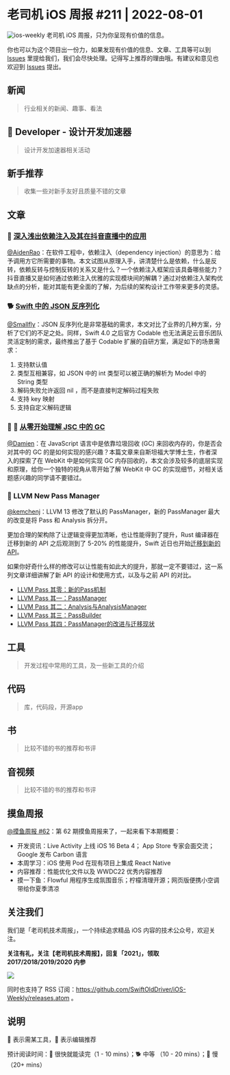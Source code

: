 # 老司机 iOS 周报 #211 | 2022-08-01

![ios-weekly](https://github.com/SwiftOldDriver/iOS-Weekly/blob/master/assets/ios-weekly.png?raw=true)
老司机 iOS 周报，只为你呈现有价值的信息。

你也可以为这个项目出一份力，如果发现有价值的信息、文章、工具等可以到 [Issues](https://github.com/SwiftOldDriver/iOS-Weekly/issues) 里提给我们，我们会尽快处理。记得写上推荐的理由哦。有建议和意见也欢迎到 [Issues](https://github.com/SwiftOldDriver/iOS-Weekly/issues) 提出。

## 新闻

> 行业相关的新闻、趣事、看法

##  Developer - 设计开发加速器

> 设计开发加速器相关活动

## 新手推荐

> 收集一些对新手友好且质量不错的文章

## 文章
### 🐢 [深入浅出依赖注入及其在抖音直播中的应用](https://mp.weixin.qq.com/s/Zp-OqCVVr9CbDv1Y1zWN-w)

[@AidenRao](https://weibo.com/AidenRao)：在软件工程中，依赖注入（dependency injection）的意思为：给予调用方它所需要的事物。本文试图从原理入手，讲清楚什么是依赖，什么是反转，依赖反转与控制反转的关系又是什么？一个依赖注入框架应该具备哪些能力？抖音直播又是如何通过依赖注入优雅的实现模块间的解耦？通过对依赖注入架构优缺点的分析，能对其能有更全面的了解，为后续的架构设计工作带来更多的灵感。

### 🐕 [Swift 中的 JSON 反序列化](https://mp.weixin.qq.com/s/lvX4uY1dGo7k3OGmEayJpg)

[@Smallfly](https://github.com/iostalks)：JSON 反序列化是非常基础的需求，本文对比了业界的几种方案，分析了它们的不足之处。同样，Swift 4.0 之后官方 Codable 也无法满足云音乐团队灵活定制的需求，最终推出了基于 Codable 扩展的自研方案，满足如下的场景需求：

1. 支持默认值
2. 类型互相兼容，如 JSON 中的 int 类型可以被正确的解析为 Model 中的 String 类型
3. 解码失败允许返回 nil ，而不是直接判定解码过程失败
4. 支持 key 映射
5. 支持自定义解码逻辑


### 🌟 🐢 [从零开始理解 JSC 中的 GC](https://webkit.org/blog/12967/understanding-gc-in-jsc-from-scratch/)

[@Damien](https://github.com/ZengyiMa)：在 JavaScript 语言中是依靠垃圾回收 (GC) 来回收内存的，你是否会对其中的 GC 的是如何实现的感兴趣？本篇文章来自斯坦福大学博士生，作者深入的探索了在 WebKit 中是如何实现 GC 内存回收的，本文会涉及较多的底层实现和原理，给你一个独特的视角从零开始了解 WebKit 中 GC 的实现细节，对相关话题感兴趣的同学请不要错过。

### 🐢 LLVM New Pass Manager

[@kemchenj](https://kemchenj.github.io/)：LLVM 13 修改了默认的 PassManager，新的 PassManager 最大的改变是将 Pass 和 Analysis 拆分开。

更加合理的架构除了让逻辑变得更加清晰，也让性能得到了提升，Rust 编译器在迁移到新的 API 之后观测到了 5-20% 的性能提升，Swift 近日也开始[迁移到新的 API](https://github.com/apple/swift/pull/60077)。

如果你好奇什么样的修改可以让性能有如此大的提升，那就一定不要错过，这一系列文章详细讲解了新 API 的设计和使用方式，以及与之前 API 的对比。

- [LLVM Pass 其零：新的Pass机制](https://homura.live/2022/06/19/llvm-pass-0/)
- [LLVM Pass 其一：PassManager](https://homura.live/2022/06/26/llvm-pass-1/)
- [LLVM Pass 其二：Analysis与AnalysisManager](https://homura.live/2022/07/03/llvm-pass-2/)
- [LLVM Pass 其三：PassBuilder](https://homura.live/2022/07/10/llvm-pass-3/)
- [LLVM Pass 其四：PassManager的改进与迁移现状](https://homura.live/2022/07/17/llvm-pass-4/)


## 工具

> 开发过程中常用的工具，及一些新工具的介绍

## 代码

> 库，代码段，开源app

## 书

> 比较不错的书的推荐和书评

## 音视频

> 比较不错的书的推荐和书评

## 摸鱼周报

[@摸鱼周报 #62](https://mp.weixin.qq.com/s/HySX4Yaf3Zxy8Wn-LyUO0A)：第 62 期摸鱼周报来了，一起来看下本期概要：

* 开发资讯：Live Activity 上线 iOS 16 Beta 4； App Store 专家会面交流； Google 发布 Carbon 语言
* 本周学习：iOS 使用 Pod 在现有项目上集成 React Native
* 内容推荐：性能优化文件以及 WWDC22 优秀内容推荐
* 摸一下鱼：Flowful 用程序生成氛围音乐；柠檬清理开源；网页版便携小空调带给你夏季清凉

## 关注我们

我们是「老司机技术周报」，一个持续追求精品 iOS 内容的技术公众号，欢迎关注。

**关注有礼，关注【老司机技术周报】，回复「2021」，领取 2017/2018/2019/2020 内参**

![](https://github.com/SwiftOldDriver/iOS-Weekly/blob/master/assets/qrcode_for_wechat.jpg?raw=true)

同时也支持了 RSS 订阅：https://github.com/SwiftOldDriver/iOS-Weekly/releases.atom 。

## 说明

🚧 表示需某工具，🌟 表示编辑推荐

预计阅读时间：🐎 很快就能读完（1 - 10 mins）；🐕 中等 （10 - 20 mins）；🐢 慢（20+ mins）
